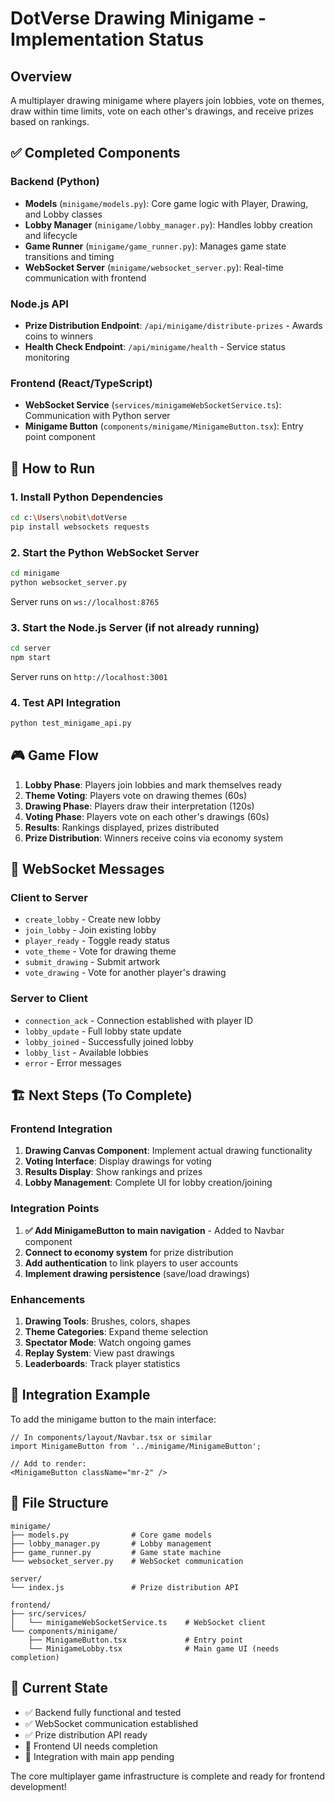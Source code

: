 # DotVerse Drawing Minigame - Implementation Status

## Overview
A multiplayer drawing minigame where players join lobbies, vote on themes, draw within time limits, vote on each other's drawings, and receive prizes based on rankings.

## ✅ Completed Components

### Backend (Python)
- **Models** (`minigame/models.py`): Core game logic with Player, Drawing, and Lobby classes
- **Lobby Manager** (`minigame/lobby_manager.py`): Handles lobby creation and lifecycle
- **Game Runner** (`minigame/game_runner.py`): Manages game state transitions and timing
- **WebSocket Server** (`minigame/websocket_server.py`): Real-time communication with frontend

### Node.js API
- **Prize Distribution Endpoint**: `/api/minigame/distribute-prizes` - Awards coins to winners
- **Health Check Endpoint**: `/api/minigame/health` - Service status monitoring

### Frontend (React/TypeScript)
- **WebSocket Service** (`services/minigameWebSocketService.ts`): Communication with Python server
- **Minigame Button** (`components/minigame/MinigameButton.tsx`): Entry point component

## 🔧 How to Run

### 1. Install Python Dependencies
```bash
cd c:\Users\nobit\dotVerse
pip install websockets requests
```

### 2. Start the Python WebSocket Server
```bash
cd minigame
python websocket_server.py
```
Server runs on `ws://localhost:8765`

### 3. Start the Node.js Server (if not already running)
```bash
cd server
npm start
```
Server runs on `http://localhost:3001`

### 4. Test API Integration
```bash
python test_minigame_api.py
```

## 🎮 Game Flow

1. **Lobby Phase**: Players join lobbies and mark themselves ready
2. **Theme Voting**: Players vote on drawing themes (60s)
3. **Drawing Phase**: Players draw their interpretation (120s)  
4. **Voting Phase**: Players vote on each other's drawings (60s)
5. **Results**: Rankings displayed, prizes distributed
6. **Prize Distribution**: Winners receive coins via economy system

## 📡 WebSocket Messages

### Client to Server
- `create_lobby` - Create new lobby
- `join_lobby` - Join existing lobby
- `player_ready` - Toggle ready status
- `vote_theme` - Vote for drawing theme
- `submit_drawing` - Submit artwork
- `vote_drawing` - Vote for another player's drawing

### Server to Client
- `connection_ack` - Connection established with player ID
- `lobby_update` - Full lobby state update
- `lobby_joined` - Successfully joined lobby
- `lobby_list` - Available lobbies
- `error` - Error messages

## 🏗️ Next Steps (To Complete)

### Frontend Integration
1. **Drawing Canvas Component**: Implement actual drawing functionality
2. **Voting Interface**: Display drawings for voting
3. **Results Display**: Show rankings and prizes
4. **Lobby Management**: Complete UI for lobby creation/joining

### Integration Points
1. **✅ Add MinigameButton to main navigation** - Added to Navbar component
2. **Connect to economy system** for prize distribution
3. **Add authentication** to link players to user accounts
4. **Implement drawing persistence** (save/load drawings)

### Enhancements
1. **Drawing Tools**: Brushes, colors, shapes
2. **Theme Categories**: Expand theme selection
3. **Spectator Mode**: Watch ongoing games
4. **Replay System**: View past drawings
5. **Leaderboards**: Track player statistics

## 🔌 Integration Example

To add the minigame button to the main interface:

```tsx
// In components/layout/Navbar.tsx or similar
import MinigameButton from '../minigame/MinigameButton';

// Add to render:
<MinigameButton className="mr-2" />
```

## 📁 File Structure
```
minigame/
├── models.py              # Core game models
├── lobby_manager.py       # Lobby management
├── game_runner.py         # Game state machine
└── websocket_server.py    # WebSocket communication

server/
└── index.js               # Prize distribution API

frontend/
├── src/services/
│   └── minigameWebSocketService.ts    # WebSocket client
└── components/minigame/
    ├── MinigameButton.tsx             # Entry point
    └── MinigameLobby.tsx              # Main game UI (needs completion)
```

## 🎯 Current State
- ✅ Backend fully functional and tested
- ✅ WebSocket communication established  
- ✅ Prize distribution API ready
- 🔧 Frontend UI needs completion
- 🔧 Integration with main app pending

The core multiplayer game infrastructure is complete and ready for frontend development!
